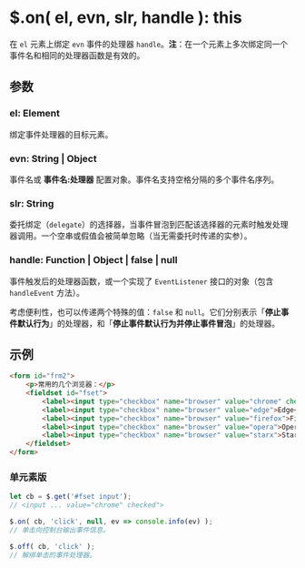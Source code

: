 # $.on( el, evn, slr, handle ): this

在 `el` 元素上绑定 `evn` 事件的处理器 `handle`。**注**：在一个元素上多次绑定同一个事件名和相同的处理器函数是有效的。


## 参数

### el: Element

绑定事件处理器的目标元素。


### evn: String | Object

事件名或 **事件名:处理器** 配置对象。事件名支持空格分隔的多个事件名序列。


### slr: String

委托绑定（`delegate`）的选择器，当事件冒泡到匹配该选择器的元素时触发处理器调用。一个空串或假值会被简单忽略（当无需委托时传递的实参）。


### handle: Function | Object | false | null

事件触发后的处理器函数，或一个实现了 `EventListener` 接口的对象（包含 `handleEvent` 方法）。

考虑便利性，也可以传递两个特殊的值：`false` 和 `null`。它们分别表示「**停止事件默认行为**」的处理器，和「**停止事件默认行为并停止事件冒泡**」的处理器。


## 示例

```html
<form id="frm2">
    <p>常用的几个浏览器：</p>
    <fieldset id="fset">
        <label><input type="checkbox" name="browser" value="chrome" checked">Chrome</label>
        <label><input type="checkbox" name="browser" value="edge">Edge</label>
        <label><input type="checkbox" name="browser" value="firefox">Firefox</label>
        <label><input type="checkbox" name="browser" value="opera">Opera</label>
        <label><input type="checkbox" name="browser" value="starx">Starx</label>
    </fieldset>
</form>
```


### 单元素版

```js
let cb = $.get('#fset input');
// <input ... value="chrome" checked">

$.on( cb, 'click', null, ev => console.info(ev) );
// 单击向控制台输出事件信息。

$.off( cb, 'click' );
// 解绑单击的事件处理器。
```
